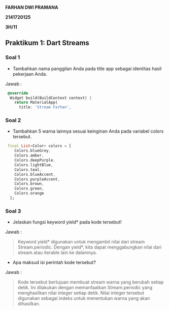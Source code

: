 **FARHAN DWI PRAMANA**

**2141720125**

**3H/11**

## Praktikum 1: Dart Streams

### Soal 1

- Tambahkan nama panggilan Anda pada title app sebagai identitas hasil pekerjaan Anda.

Jawab :

```dart
 @override
  Widget build(BuildContext context) {
    return MaterialApp(
      title: 'Stream Farhan',
```

### Soal 2

- Tambahkan 5 warna lainnya sesuai keinginan Anda pada variabel colors tersebut.

```dart
 final List<Color> colors = [
    Colors.blueGrey,
    Colors.amber,
    Colors.deepPurple,
    Colors.lightBlue,
    Colors.teal,
    Colors.blueAccent,
    Colors.purpleAccent,
    Colors.brown,
    Colors.green,
    Colors.orange
  ];
```

### Soal 3

- Jelaskan fungsi keyword yield\* pada kode tersebut!

Jawab :

> Keyword yield* digunakan untuk mengambil nilai dari stream Stream.periodic. Dengan yield*, kita dapat menggabungkan nilai dari stream atau iterable lain ke dalamnya.

- Apa maksud isi perintah kode tersebut?

Jawab :

> Kode tersebut bertujuan membuat stream warna yang berubah setiap detik. Ini dilakukan dengan memanfaatkan Stream.periodic yang menghasilkan nilai integer setiap detik. Nilai integer tersebut digunakan sebagai indeks untuk menentukan warna yang akan dihasilkan.

